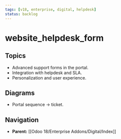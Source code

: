 ```yaml
---
tags: [v18, enterprise, digital, helpdesk]
status: backlog
---
```

# website_helpdesk_form

## Topics
- Advanced support forms in the portal.
- Integration with helpdesk and SLA.
- Personalization and user experience.

## Diagrams
- Portal sequence -> ticket.








## Navigation
- **Parent:** [[Odoo 18/Enterprise Addons/Digital/Index]]
